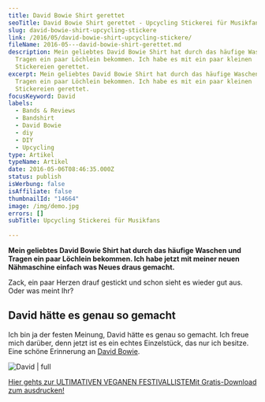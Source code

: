 ```yaml
---
title: David Bowie Shirt gerettet
seoTitle: David Bowie Shirt gerettet - Upcycling Stickerei für Musikfans
slug: david-bowie-shirt-upcycling-stickere
link: /2016/05/david-bowie-shirt-upcycling-stickere/
fileName: 2016-05---david-bowie-shirt-gerettet.md
description: Mein geliebtes David Bowie Shirt hat durch das häufige Waschen und
  Tragen ein paar Löchlein bekommen. Ich habe es mit ein paar kleinen
  Stickereien gerettet.
excerpt: Mein geliebtes David Bowie Shirt hat durch das häufige Waschen und
  Tragen ein paar Löchlein bekommen. Ich habe es mit ein paar kleinen
  Stickereien gerettet.
focusKeyword: David
labels:
  - Bands & Reviews
  - Bandshirt
  - David Bowie
  - diy
  - DIY
  - Upcycling
type: Artikel
typeName: Artikel
date: 2016-05-06T08:46:35.000Z
status: publish
isWerbung: false
isAffiliate: false
thumbnailId: "14664"
image: /img/demo.jpg
errors: []
subTitle: Upcycling Stickerei für Musikfans
  
---
```


**Mein geliebtes David Bowie Shirt hat durch das häufige Waschen und Tragen ein
paar Löchlein bekommen. Ich habe jetzt mit meiner neuen Nähmaschine einfach was
Neues draus gemacht.**

Zack, ein paar Herzen drauf gestickt und schon sieht es wieder gut aus. Oder was
meint Ihr?

## David hätte es genau so gemacht

Ich bin ja der festen Meinung, David hätte es genau so gemacht. Ich freue mich
darüber, denn jetzt ist es ein echtes Einzelstück, das nur ich besitze. Eine
schöne Erinnerung an
[David Bowie](/2016/01/rip-david-bowie-abschied-von-einer-ikone/).

![David | full](http://cardamonchai.com/wp-content/uploads/2016/05/25817765024_43bf4e933e_b-2.jpg)

[Hier gehts zur ULTIMATIVEN VEGANEN FESTIVALLISTEMit Gratis-Download zum ausdrucken!](/2015/03/die-ultimative-vegane-festivalliste)

  